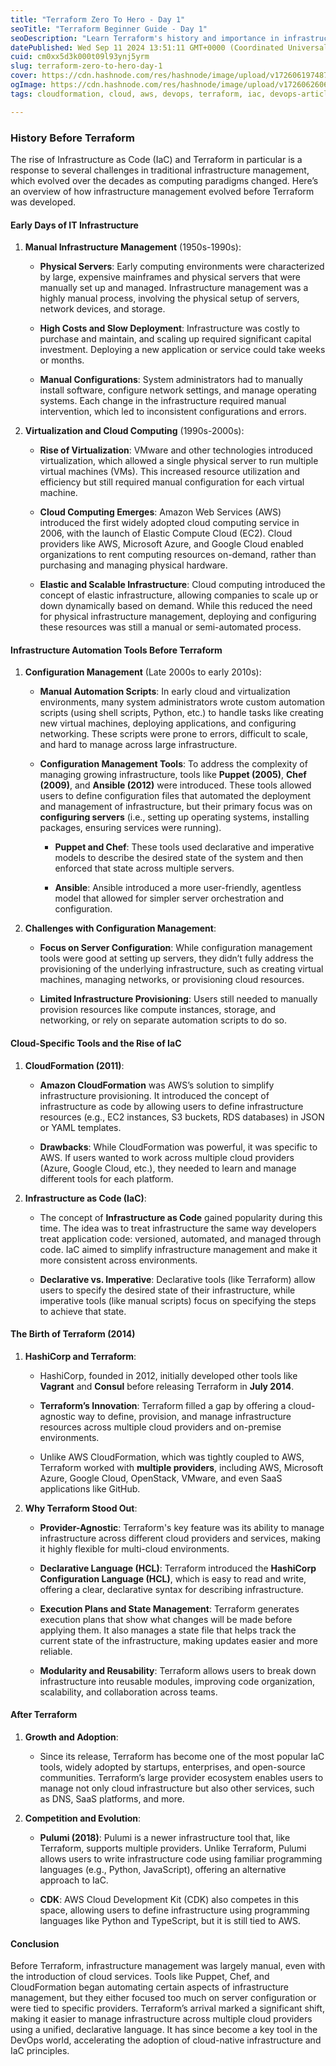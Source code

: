 ```yaml
---
title: "Terraform Zero To Hero - Day 1"
seoTitle: "Terraform Beginner Guide - Day 1"
seoDescription: "Learn Terraform's history and importance in infrastructure management, from manual setups to cloud automation tools and the birth of Terraform"
datePublished: Wed Sep 11 2024 13:51:11 GMT+0000 (Coordinated Universal Time)
cuid: cm0xx5d3k000t09l93ynj5yrm
slug: terraform-zero-to-hero-day-1
cover: https://cdn.hashnode.com/res/hashnode/image/upload/v1726061974872/196537d2-4117-4e7b-a575-d3491b39821d.png
ogImage: https://cdn.hashnode.com/res/hashnode/image/upload/v1726062606934/47cc9687-d7f5-4b81-8c7e-1d0bd7ce138c.png
tags: cloudformation, cloud, aws, devops, terraform, iac, devops-articles, terraform-state, terraform-cloud, devops-trends, devops-journey, terraform-module, devopscommunity, terraweekchallenge, terraform-aws-infrastructureascode-provisioning-automation-cloudcomputing

---
```


### History Before Terraform

The rise of Infrastructure as Code (IaC) and Terraform in particular is a response to several challenges in traditional infrastructure management, which evolved over the decades as computing paradigms changed. Here’s an overview of how infrastructure management evolved before Terraform was developed.

#### Early Days of IT Infrastructure

1. **Manual Infrastructure Management** (1950s-1990s):
    
    * **Physical Servers**: Early computing environments were characterized by large, expensive mainframes and physical servers that were manually set up and managed. Infrastructure management was a highly manual process, involving the physical setup of servers, network devices, and storage.
        
    * **High Costs and Slow Deployment**: Infrastructure was costly to purchase and maintain, and scaling up required significant capital investment. Deploying a new application or service could take weeks or months.
        
    * **Manual Configurations**: System administrators had to manually install software, configure network settings, and manage operating systems. Each change in the infrastructure required manual intervention, which led to inconsistent configurations and errors.
        
2. **Virtualization and Cloud Computing** (1990s-2000s):
    
    * **Rise of Virtualization**: VMware and other technologies introduced virtualization, which allowed a single physical server to run multiple virtual machines (VMs). This increased resource utilization and efficiency but still required manual configuration for each virtual machine.
        
    * **Cloud Computing Emerges**: Amazon Web Services (AWS) introduced the first widely adopted cloud computing service in 2006, with the launch of Elastic Compute Cloud (EC2). Cloud providers like AWS, Microsoft Azure, and Google Cloud enabled organizations to rent computing resources on-demand, rather than purchasing and managing physical hardware.
        
    * **Elastic and Scalable Infrastructure**: Cloud computing introduced the concept of elastic infrastructure, allowing companies to scale up or down dynamically based on demand. While this reduced the need for physical infrastructure management, deploying and configuring these resources was still a manual or semi-automated process.
        

#### Infrastructure Automation Tools Before Terraform

1. **Configuration Management** (Late 2000s to early 2010s):
    
    * **Manual Automation Scripts**: In early cloud and virtualization environments, many system administrators wrote custom automation scripts (using shell scripts, Python, etc.) to handle tasks like creating new virtual machines, deploying applications, and configuring networking. These scripts were prone to errors, difficult to scale, and hard to manage across large infrastructure.
        
    * **Configuration Management Tools**: To address the complexity of managing growing infrastructure, tools like **Puppet (2005)**, **Chef (2009)**, and **Ansible (2012)** were introduced. These tools allowed users to define configuration files that automated the deployment and management of infrastructure, but their primary focus was on **configuring servers** (i.e., setting up operating systems, installing packages, ensuring services were running).
        
        * **Puppet and Chef**: These tools used declarative and imperative models to describe the desired state of the system and then enforced that state across multiple servers.
            
        * **Ansible**: Ansible introduced a more user-friendly, agentless model that allowed for simpler server orchestration and configuration.
            
2. **Challenges with Configuration Management**:
    
    * **Focus on Server Configuration**: While configuration management tools were good at setting up servers, they didn’t fully address the provisioning of the underlying infrastructure, such as creating virtual machines, managing networks, or provisioning cloud resources.
        
    * **Limited Infrastructure Provisioning**: Users still needed to manually provision resources like compute instances, storage, and networking, or rely on separate automation scripts to do so.
        

#### Cloud-Specific Tools and the Rise of IaC

1. **CloudFormation (2011)**:
    
    * **Amazon CloudFormation** was AWS’s solution to simplify infrastructure provisioning. It introduced the concept of infrastructure as code by allowing users to define infrastructure resources (e.g., EC2 instances, S3 buckets, RDS databases) in JSON or YAML templates.
        
    * **Drawbacks**: While CloudFormation was powerful, it was specific to AWS. If users wanted to work across multiple cloud providers (Azure, Google Cloud, etc.), they needed to learn and manage different tools for each platform.
        
2. **Infrastructure as Code (IaC)**:
    
    * The concept of **Infrastructure as Code** gained popularity during this time. The idea was to treat infrastructure the same way developers treat application code: versioned, automated, and managed through code. IaC aimed to simplify infrastructure management and make it more consistent across environments.
        
    * **Declarative vs. Imperative**: Declarative tools (like Terraform) allow users to specify the desired state of their infrastructure, while imperative tools (like manual scripts) focus on specifying the steps to achieve that state.
        

#### The Birth of Terraform (2014)

1. **HashiCorp and Terraform**:
    
    * HashiCorp, founded in 2012, initially developed other tools like **Vagrant** and **Consul** before releasing Terraform in **July 2014**.
        
    * **Terraform’s Innovation**: Terraform filled a gap by offering a cloud-agnostic way to define, provision, and manage infrastructure resources across multiple cloud providers and on-premise environments.
        
    * Unlike AWS CloudFormation, which was tightly coupled to AWS, Terraform worked with **multiple providers**, including AWS, Microsoft Azure, Google Cloud, OpenStack, VMware, and even SaaS applications like GitHub.
        
2. **Why Terraform Stood Out**:
    
    * **Provider-Agnostic**: Terraform's key feature was its ability to manage infrastructure across different cloud providers and services, making it highly flexible for multi-cloud environments.
        
    * **Declarative Language (HCL)**: Terraform introduced the **HashiCorp Configuration Language (HCL)**, which is easy to read and write, offering a clear, declarative syntax for describing infrastructure.
        
    * **Execution Plans and State Management**: Terraform generates execution plans that show what changes will be made before applying them. It also manages a state file that helps track the current state of the infrastructure, making updates easier and more reliable.
        
    * **Modularity and Reusability**: Terraform allows users to break down infrastructure into reusable modules, improving code organization, scalability, and collaboration across teams.
        

#### After Terraform

1. **Growth and Adoption**:
    
    * Since its release, Terraform has become one of the most popular IaC tools, widely adopted by startups, enterprises, and open-source communities. Terraform’s large provider ecosystem enables users to manage not only cloud infrastructure but also other services, such as DNS, SaaS platforms, and more.
        
2. **Competition and Evolution**:
    
    * **Pulumi (2018)**: Pulumi is a newer infrastructure tool that, like Terraform, supports multiple providers. Unlike Terraform, Pulumi allows users to write infrastructure code using familiar programming languages (e.g., Python, JavaScript), offering an alternative approach to IaC.
        
    * **CDK**: AWS Cloud Development Kit (CDK) also competes in this space, allowing users to define infrastructure using programming languages like Python and TypeScript, but it is still tied to AWS.
        

#### Conclusion

Before Terraform, infrastructure management was largely manual, even with the introduction of cloud services. Tools like Puppet, Chef, and CloudFormation began automating certain aspects of infrastructure management, but they either focused too much on server configuration or were tied to specific providers. Terraform’s arrival marked a significant shift, making it easier to manage infrastructure across multiple cloud providers using a unified, declarative language. It has since become a key tool in the DevOps world, accelerating the adoption of cloud-native infrastructure and IaC principles.